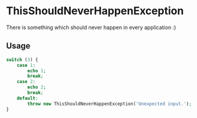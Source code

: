 # ThisShouldNeverHappenException

There is something which should never happen in every application :)

## Usage

``` php
switch (3) {
    case 1:
        echo 1;
        break;
    case 2:
        echo 2;
        break;
    default:
        throw new ThisShouldNeverHappenException('Unexpected input.');
}
```
